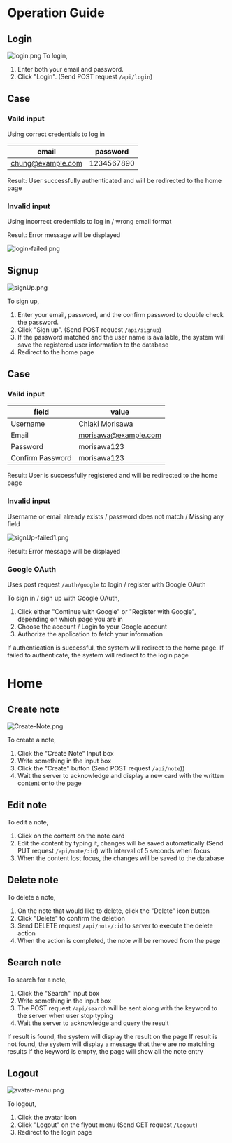 # Operation Guide

## Login

![login.png](img/login.png)
To login,
1. Enter both your email and password.
2. Click "Login". (Send POST request `/api/login`)

## Case
### Vaild input
Using correct credentials to log in

| email | password |
| --- | --- |
| chung@example.com | 1234567890 |

Result: User successfully authenticated and will be redirected to the home page

### Invalid input
Using incorrect credentials to log in / wrong email format

Result: Error message will be displayed

![login-failed.png](img/login-failed.png)

## Signup

![signUp.png](img/signUp.png)

To sign up,
1. Enter your email, password, and the confirm password to double check the password.
2. Click "Sign up". (Send POST request `/api/signup`)
3. If the password matched and the user name is available, the system will save the registered user information to the database
4. Redirect to the home page

## Case
### Vaild input

| field            | value                |
|------------------|----------------------|
| Username         | Chiaki Morisawa      |
| Email            | morisawa@example.com |
| Password         | morisawa123          |
| Confirm Password | morisawa123          |

Result: User is successfully registered and will be redirected to the home page

### Invalid input
Username or email already exists / password does not match / Missing any field


![signUp-failed1.png](img/signUp-failed1.png)


Result: Error message will be displayed

### Google OAuth

Uses post request `/auth/google` to login / register with Google OAuth

To sign in / sign up with Google OAuth,
1. Click either "Continue with Google" or "Register with Google", depending on which page you are in
2. Choose the account / Login to your Google account
3. Authorize the application to fetch your information

If authentication is successful, the system will redirect to the home page.
If failed to authenticate, the system will redirect to the login page

# Home
## Create note

![Create-Note.png](img/Create-Note.png)

To create a note,
1. Click the "Create Note" Input box
2. Write something in the input box
3. Click the "Create" button (Send POST request `/api/note`))
4. Wait the server to acknowledge and display a new card with the written content onto the page

## Edit note

To edit a note,
1. Click on the content on the note card
2. Edit the content by typing it, changes will be saved automatically (Send PUT request `/api/note/:id`) with interval of 5 seconds when focus
3. When the content lost focus, the changes will be saved to the database

## Delete note
To delete a note,
1. On the note that would like to delete, click the "Delete" icon button
2. Click "Delete" to confirm the deletion
3. Send DELETE request `/api/note/:id` to server to execute the delete action
4. When the action is completed, the note will be removed from the page

## Search note
To search for a note,
1. Click the "Search" Input box
2. Write something in the input box
3. The POST request `/api/search` will be sent along with the keyword to the server when user stop typing
4. Wait the server to acknowledge and query the result

If result is found, the system will display the result on the page
If result is not found, the system will display a message that there are no matching results
If the keyword is empty, the page will show all the note entry

## Logout

![avatar-menu.png](img/avatar-menu.png)

To logout,
1. Click the avatar icon
2. Click "Logout" on the flyout menu (Send GET request `/logout`)
3. Redirect to the login page